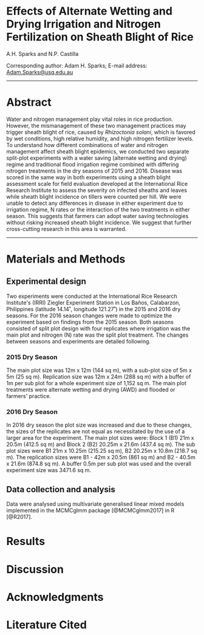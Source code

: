 # Effects of Alternate Wetting and Drying Irrigation and Nitrogen Fertilization on Sheath Blight of Rice
A.H. Sparks and N.P. Castilla  

Corresponding author: Adam H. Sparks; E-mail address: Adam.Sparks@usq.edu.au

______

# Abstract

Water and nitrogen management play vital roles in rice production. However, the mismanagement of these two management practices may trigger sheath blight of rice, caused by _Rhizoctonia solani_, which is favored by wet conditions, high relative humidity, and high nitrogen fertilizer levels. To understand how different combinations of water and nitrogen management affect sheath blight epidemics, we conducted two separate split-plot experiments with a water saving (alternate wetting and drying) regime and traditional flood irrigation regime combined with differing nitrogen treatments in the dry seasons of 2015 and 2016. Disease was scored in the same way in both experiments using a sheath blight assessment scale for field evaluation developed at the International Rice Research Institute to assess the severity on infected sheaths and leaves while sheath blight incidence on tillers were counted per hill. We were unable to detect any differences in disease in either experiment due to irrigation regime, N rates or the interaction of the two treatments in either season. This suggests that farmers can adopt water saving technologies without risking increased sheath blight incidence. We suggest that further cross-cutting research in this area is warranted. 

______

#####

# Materials and Methods
## Experimental design
Two experiments were conducted at the International Rice Research Institute's (IRRI) Ziegler Experiment Station in Los Baños, Calabarzon, Philippines (latitude 14.14˚, longitude 121.27˚) in the 2015 and 2016 dry seasons. For the 2016 season changes were made to optimize the experiment based on findings from the 2015 season. Both seasons consisted of split plot design with four replicates where irrigation was the main plot and nitrogen (N) rate was the split plot treatment. The changes between seasons and experiments are detailed following.

### 2015 Dry Season
The main plot size was 12m x 12m (144 sq m), with a sub-plot size of 5m x 5m (25 sq m). Replication size was 12m x 24m (288 sq m) with a buffer of 1m per sub plot for a whole experiment size of 1,152 sq m. The main plot treatments were alternate wetting and drying (AWD) and flooded or farmers' practice.

### 2016 Dry Season
In 2016 dry season the plot size was increased and due to these changes, the sizes of the replicates are not equal as necessitated by the use of a larger area for the experiment. The main plot sizes were: Block 1 (B1) 21m x 20.5m (412.5 sq m) and Block 2 (B2) 20.25m x 21.6m (437.4 sq m). The sub plot sizes were B1 21m x 10.25m (215.25 sq m), B2 20.25m x 10.8m (218.7 sq m). The replication sizes were B1 - 42m x 20.5m (861 sq m) and B2 - 40.5m x 21.6m (874.8 sq m). A buffer 0.5m per sub plot was used and the overall experiment size was 3471.6 sq m.

## Data collection and analysis

Data were analysed using multivariate generalised linear mixed models implemented in the MCMCglmm package [@MCMCglmm2017] in R [@R2017].

# Results


# Discussion


# Acknowledgments


# Literature Cited

